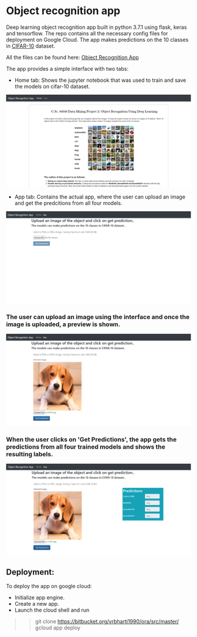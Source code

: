 # Object recognition app
Deep learning object recognition app built in python 3.7.1 using flask, keras and tensorflow. The repo contains all the necessary config files for deployment on Google Cloud. The app makes predictions on the 10 classes in [CIFAR-10](https://www.cs.toronto.edu/~kriz/cifar.html) dataset.

All the files can be found here: [Object Recognition App](https://bitbucket.org/vrbharti1990/ora/src/master/)

The app provides a simple interface with two tabs: 
* Home tab: Shows the jupyter notebook that was used to train and save the models on cifar-10 dataset.

![](snap.png)
* App tab: Contains the actual app, where the user can upload an image and get the predcitions from all four models.

![](snap2.png)

### The user can upload an image using the interface and once the image is uploaded, a preview is shown.

![](snap3.png)

### When the user clicks on 'Get Predictions', the app gets the predictions from all four trained models and shows the resulting labels.

![](snap4.png)

## Deployment:
To deploy the app on google cloud:
* Initialize app engine.
* Create a new app.
* Launch the cloud shell and run
> > git clone https://bitbucket.org/vrbharti1990/ora/src/master/
> > gcloud app deploy
